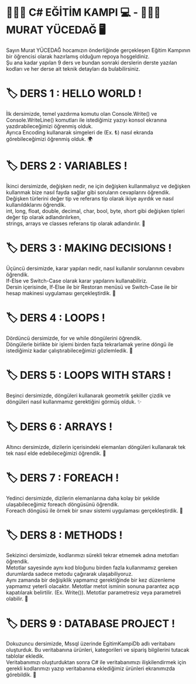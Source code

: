 # 🧑🏻‍💻 C# EĞİTİM KAMPI 💻 - 👨🏼‍🏫 MURAT YÜCEDAĞ 🖥️
Sayın Murat YÜCEDAĞ hocamızın önderliğinde gerçekleşen Eğitim Kampının bir öğrencisi olarak hazırlamış olduğum repoya hoşgeldiniz. <br/>
Şu ana kadar yapılan 9 ders ve bundan sonraki derslerin derste yazılan kodları ve her derse ait teknik detayları da bulabilirsiniz.

# 🏷 DERS 1 : HELLO WORLD ! 
İlk dersimizde, temel yazdırma komutu olan Console.Write() ve Console.WriteLine() komutları ile istediğimiz yazıyı konsol ekranına yazdırabileceğimizi öğrenmiş olduk. <br/>
Ayrıca Encoding kullanarak simgeleri de (Ex. ₺) nasıl ekranda görebileceğimizi öğrenmiş olduk. 🌍

# 🏷 DERS 2 : VARIABLES ! 
İkinci dersimizde, değişken nedir, ne için değişken kullanmalıyız ve değişken kullanmak bize nasıl fayda sağlar gibi soruların cevaplarını öğrendik. <br/>
Değişken türlerini değer tip ve referans tip olarak ikiye ayırdık ve nasıl kullanıldıklarını öğrendik. <br/>
int, long, float, double, decimal, char, bool, byte, short gibi değişken tipleri değer tip olarak adlandırılırken, <br/>
strings, arrays ve  classes referans tip olarak adlandırılır. 🔢

# 🏷 DERS 3 : MAKING DECISIONS ! 
Üçüncü dersimizde, karar yapıları nedir, nasıl kullanılır sorularının cevabını öğrendik. <br/>
If-Else ve Switch-Case olarak karar yapılarını kullanabiliriz.<br/>
Dersin içerisinde, If-Else ile bir Restoran menüsü ve Switch-Case ile bir hesap makinesi uygulaması gerçekleştirdik. 💭

 # 🏷 DERS 4 : LOOPS ! 
Dördüncü dersimizde, for ve while döngülerini öğrendik.<br/>
Döngülerle birlikte bir işlemi birden fazla tekrarlamak yerine döngü ile istediğimiz kadar çalıştırabileceğimizi gözlemledik. 🔁

 # 🏷 DERS 5 : LOOPS WITH STARS ! 
Beşinci dersimizde, döngüleri kullanarak geometrik şekiller çizdik ve döngüleri nasıl kullanmamız gerektiğini görmüş olduk. ✨

 # 🏷 DERS 6 : ARRAYS ! 
Altıncı dersimizde, dizilerin içerisindeki elemanları döngüleri kullanarak tek tek nasıl elde edebileceğimizi öğrendik. 🚃 <br/>

 # 🏷 DERS 7 : FOREACH ! 
Yedinci dersimizde, dizilerin elemanlarına daha kolay bir şekilde ulaşabileceğimiz foreach döngüsünü öğrendik. <br/>
Foreach döngüsü ile örnek bir sınav sistemi uygulaması gerçekleştirdik. 🔂

 # 🏷 DERS 8 : METHODS ! 
Sekizinci dersimizde, kodlarımızı sürekli tekrar etmemek adına metotları öğrendik. <br/>
Metotlar sayesinde aynı kod bloğunu birden fazla kullanmamız gereken durumlarda sadece metodu çağırarak ulaşabiliyoruz. <br/>
Aynı zamanda bir değişiklik yapmamız gerektiğinde bir kez düzenleme yapmamız yeterli olacaktır.
Metotlar metot isminin sonuna parantez açıp kapatılarak belirtilir. (Ex. Write()). Metotlar parametresiz veya parametreli olabilir. 📝

 # 🏷 DERS 9 : DATABASE PROJECT ! 
Dokuzuncu dersimizde, Mssql üzerinde EgitimKampiDb adlı veritabanı oluşturduk. Bu veritabanına ürünleri, kategorileri ve sipariş bilgilerini tutacak tablolar ekledik.<br/>
Veritabanımızı oluşturduktan sonra C# ile veritabanımızı ilişkilendirmek için gerekli kodlarımızı yazıp veritabanına eklediğimiz ürünleri ekranımızda görebildik. 🧮



